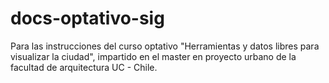 # docs-optativo-sig
Para las instrucciones del curso optativo "Herramientas y datos libres para visualizar la ciudad", impartido en el master en proyecto urbano de la facultad de arquitectura UC - Chile.

